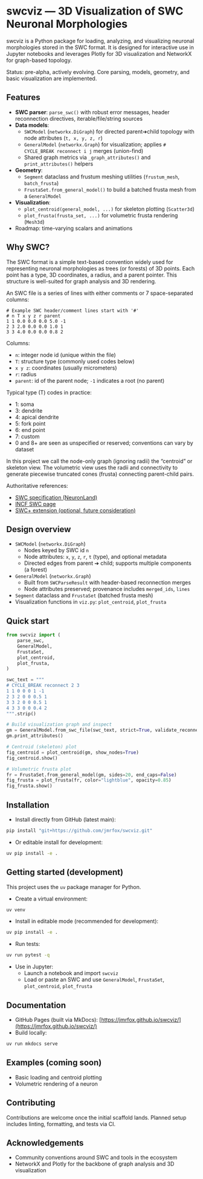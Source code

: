 # swcviz — 3D Visualization of SWC Neuronal Morphologies

swcviz is a Python package for loading, analyzing, and visualizing neuronal morphologies stored in the SWC format. It is designed for interactive use in Jupyter notebooks and leverages Plotly for 3D visualization and NetworkX for graph-based topology.

Status: pre-alpha, actively evolving. Core parsing, models, geometry, and basic visualization are implemented.

## Features

- **SWC parser**: `parse_swc()` with robust error messages, header reconnection directives, iterable/file/string sources
- **Data models**:
  - `SWCModel` (`networkx.DiGraph`) for directed parent➔child topology with node attributes (`t, x, y, z, r`)
  - `GeneralModel` (`networkx.Graph`) for visualization; applies `# CYCLE_BREAK reconnect i j` merges (union-find)
  - Shared graph metrics via `_graph_attributes()` and `print_attributes()` helpers
- **Geometry**:
  - `Segment` dataclass and frustum meshing utilities (`frustum_mesh`, `batch_frusta`)
  - `FrustaSet.from_general_model()` to build a batched frusta mesh from a `GeneralModel`
- **Visualization**:
  - `plot_centroid(general_model, ...)` for skeleton plotting (`Scatter3d`)
  - `plot_frusta(frusta_set, ...)` for volumetric frusta rendering (`Mesh3d`)
- Roadmap: time-varying scalars and animations

## Why SWC?

The SWC format is a simple text-based convention widely used for representing neuronal morphologies as trees (or forests) of 3D points. Each point has a type, 3D coordinates, a radius, and a parent pointer. This structure is well-suited for graph analysis and 3D rendering.

An SWC file is a series of lines with either comments or 7 space-separated columns:

```text
# Example SWC header/comment lines start with '#'
# n T x y z r parent
1 1 0.0 0.0 0.0 5.0 -1
2 3 2.0 0.0 0.0 1.0 1
3 3 4.0 0.0 0.0 0.8 2
```

Columns:

- `n`: integer node id (unique within the file)
- `T`: structure type (commonly used codes below)
- `x y z`: coordinates (usually micrometers)
- `r`: radius
- `parent`: id of the parent node; `-1` indicates a root (no parent)

Typical type (T) codes in practice:

- 1: soma
- 3: dendrite
- 4: apical dendrite
- 5: fork point
- 6: end point
- 7: custom
- 0 and 8+ are seen as unspecified or reserved; conventions can vary by dataset

In this project we call the node-only graph (ignoring radii) the “centroid” or skeleton view. The volumetric view uses the radii and connectivity to generate piecewise truncated cones (frusta) connecting parent-child pairs.

Authoritative references:

- [SWC specification (NeuronLand)](http://www.neuronland.org/NLMorphologyConverter/MorphologyFormats/SWC/Spec.html)
- [INCF SWC page](https://www.incf.org/swc)
- [SWC+ extension (optional, future consideration)](https://neuroinformatics.nl/swcPlus/)

## Design overview

- `SWCModel` (`networkx.DiGraph`)
  - Nodes keyed by SWC id `n`
  - Node attributes: `x`, `y`, `z`, `r`, `t` (type), and optional metadata
  - Directed edges from parent ➔ child; supports multiple components (a forest)
- `GeneralModel` (`networkx.Graph`)
  - Built from `SWCParseResult` with header-based reconnection merges
  - Node attributes preserved; provenance includes `merged_ids`, `lines`
- `Segment` dataclass and `FrustaSet` (batched frusta mesh)
- Visualization functions in `viz.py`: `plot_centroid`, `plot_frusta`

## Quick start

```python
from swcviz import (
    parse_swc,
    GeneralModel,
    FrustaSet,
    plot_centroid,
    plot_frusta,
)

swc_text = """
# CYCLE_BREAK reconnect 2 3
1 1 0 0 0 1 -1
2 3 2 0 0 0.5 1
3 3 2 0 0 0.5 1
4 3 3 0 0 0.4 2
""".strip()

# Build visualization graph and inspect
gm = GeneralModel.from_swc_file(swc_text, strict=True, validate_reconnections=True)
gm.print_attributes()

# Centroid (skeleton) plot
fig_centroid = plot_centroid(gm, show_nodes=True)
fig_centroid.show()

# Volumetric frusta plot
fr = FrustaSet.from_general_model(gm, sides=20, end_caps=False)
fig_frusta = plot_frusta(fr, color="lightblue", opacity=0.85)
fig_frusta.show()
```

## Installation

- Install directly from GitHub (latest main):

```bash
pip install "git+https://github.com/jmrfox/swcviz.git"
```

- Or editable install for development:

```bash
uv pip install -e .
```

## Getting started (development)

This project uses the `uv` package manager for Python.

- Create a virtual environment:

```bash
uv venv
```

- Install in editable mode (recommended for development):

```bash
uv pip install -e .
```

- Run tests:

```bash
uv run pytest -q
```

- Use in Jupyter:
  - Launch a notebook and import `swcviz`
  - Load or paste an SWC and use `GeneralModel`, `FrustaSet`, `plot_centroid`, `plot_frusta`

## Documentation

- GitHub Pages (built via MkDocs): [https://jmrfox.github.io/swcviz/](https://jmrfox.github.io/swcviz/)
- Build locally:

```bash
uv run mkdocs serve
```

## Examples (coming soon)

- Basic loading and centroid plotting
- Volumetric rendering of a neuron

## Contributing

Contributions are welcome once the initial scaffold lands. Planned setup includes linting, formatting, and tests via CI.

## Acknowledgements

- Community conventions around SWC and tools in the ecosystem
- NetworkX and Plotly for the backbone of graph analysis and 3D visualization
